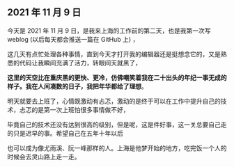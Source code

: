 ## 2021 年 11 月 9 日

今天是 2021 年 11 月 9 日，是我来上海的工作前的第二天，也是我第一次写 weblog (以后每天都会推送一篇在 GitHub 上) ，

这几天有点忙处理各种事情，直到今天才打开我的编辑器还是挺想念它的，又是熟悉的代码让我瞬间充满了活力，转眼间天就黑了，

**这里的天空比在重庆黑的更快、更冷，仿佛嘲笑着我在二十出头的年纪一事无成的样子。我在人间凑数的日子，我把年华都给了理想**。

明天就要去上班了，心情既激动有忐忑，激动的是终于可以在工作中提升自己的技术，忐忑的是第一次上班怕很多事情做不好，

毕竟自己的技术还没有达到很高的级别，但是呢，这是件好事，这一关总要自己走的只是迟早的事。希望自己在五年十年以后

也可以成为像尤雨溪、阮一峰那样的人。上海是他梦开始的地方，吃完饭一个人的时候会去灵山路上走一走。
